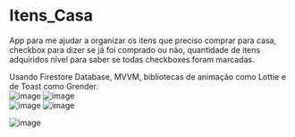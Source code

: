 # Itens_Casa
App para me ajudar a organizar os itens que preciso comprar para casa, checkbox para dizer se já foi comprado ou não, quantidade de itens adquiridos nível para saber se todas checkboxes foram marcadas.

Usando Firestore Database, MVVM, bibliotecas de animação como Lottie e de Toast como Grender.
<br>
![image](https://github.com/IgorSouza4489/Itens_Casa/assets/63150786/cd7867d8-e2b2-4148-835e-7b7e7dc0a1a0)
![image](https://github.com/IgorSouza4489/Itens_Casa/assets/63150786/e47b77f4-d5bb-4eb3-9fed-28518dbc7c13)
<br>
![image](https://github.com/IgorSouza4489/Itens_Casa/assets/63150786/744d67fd-1c34-4869-baf6-7a4c845c8466)
![image](https://github.com/IgorSouza4489/Itens_Casa/assets/63150786/ff6b1c5c-21fc-43da-b988-de57c210395d)

![image](https://github.com/IgorSouza4489/Itens_Casa/assets/63150786/4ad4dd92-3faa-4066-9c30-6649efffacab)


